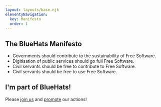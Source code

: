 ```yaml
---
layout: layouts/base.njk
eleventyNavigation:
  key: Manifesto
  order: 1
---
```


## The BlueHats Manifesto

- Governments should contribute to the sustainability of Free Software.
- Digitisation of public services should go full Free Software.
- Civil servants should be free to contribute to Free Software.
- Civil servants should be free to use Free Software.

## I'm part of BlueHats!

Please [join us](connect) and [promote](promote) our actions!
